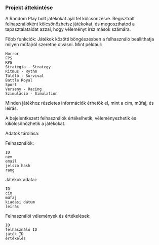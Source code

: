 <h3>Projekt áttekintése</h3>

A Random Play bolt játékokat ajál fel kölcsönzésre. Regisztrált felhasználóként kölcsönözhetsz játékokat, és megoszthatod a tapasztalataidat azzal, hogy véleményt írsz mások számára.

Főbb funkciók: Játékok közötti böngészésben a felhasználó beállíthatja milyen műfajról szeretne olvasni. Mint például:

    Horror
    FPS
    RPG
    Stratégia - Strategy
    Ritmus - Rythm
    Túlélő - Survival
    Battle Royal
    Sport
    Verseny - Racing
    Szimuláció - Simulation

Minden játékhoz részletes információk érhetők el, mint a cím, műfaj, és leírás.

A bejelentkezett felhasználók értékelhetik, véleményezhetik és kikölcsönözhetik a játékokat.

Adatok tárolása:

Felhasználók:

    ID
    név
    email
    jelszó hash
    rang

Játékok adatai:

    ID
    cím
    műfaj
    kiadási dátum
    leírás

Felhasználói vélemények és értékelések:

    ID
    felhasználó ID
    játék ID
    értékelés

